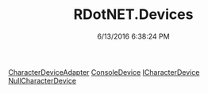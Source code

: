 ﻿---
title: RDotNET.Devices
date: 6/13/2016 6:38:24 PM
---

[CharacterDeviceAdapter](T-RDotNET.Devices.CharacterDeviceAdapter.html)
[ConsoleDevice](T-RDotNET.Devices.ConsoleDevice.html)
[ICharacterDevice](T-RDotNET.Devices.ICharacterDevice.html)
[NullCharacterDevice](T-RDotNET.Devices.NullCharacterDevice.html)
